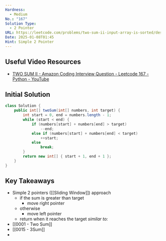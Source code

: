 ```yaml
---
Hardness:
  - Medium
No.: "167"
Solution Type:
  - 2 Pointer
URL: https://leetcode.com/problems/two-sum-ii-input-array-is-sorted/description/
Date: 2025-01-08T01:45
Hint: Simple 2 Pointer
---
```

## Useful Video Resources
- [TWO SUM II - Amazon Coding Interview Question - Leetcode 167 - Python - YouTube](https://youtu.be/cQ1Oz4ckceM)
## Initial Solution

```Java fold
class Solution {
    public int[] twoSum(int[] numbers, int target) {
        int start = 0, end = numbers.length - 1;
        while (start < end) {
            if (numbers[start] + numbers[end] > target)
                --end;
            else if (numbers[start] + numbers[end] < target)
                ++start;
            else
                break;
        }
        return new int[] { start + 1, end + 1 };
    }
}
```

## Key Takeaways
- Simple 2 pointers ([[Sliding Window]]) approach
    - if the sum is greater than target
        - move right pointer
    - otherwise
        - move left pointer
    - return when it reaches the target
*similar to:* 
- [[0001 - Two Sum]]
- [[0015 - 3Sum]]
- 
